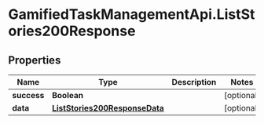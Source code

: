 # GamifiedTaskManagementApi.ListStories200Response

## Properties

Name | Type | Description | Notes
------------ | ------------- | ------------- | -------------
**success** | **Boolean** |  | [optional] 
**data** | [**ListStories200ResponseData**](ListStories200ResponseData.md) |  | [optional] 


